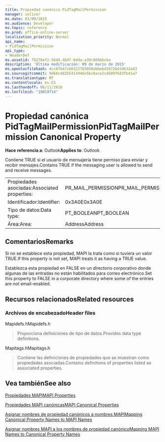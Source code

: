 ```yaml
---
title: Propiedad canónica PidTagMailPermission
manager: soliver
ms.date: 03/09/2015
ms.audience: Developer
ms.topic: reference
ms.prod: office-online-server
localization_priority: Normal
api_name:
- PidTagMailPermission
api_type:
- HeaderDef
ms.assetid: f8270ef2-56d4-4b47-bdda-a39c966bbcba
description: 'Última modificación: 09 de marzo de 2015'
ms.openlocfilehash: 4cc97647c60322783050abbebd18726434632a43
ms.sourcegitcommit: 9d60cd82b5413446e5bc8ace2cd689f683fb41a7
ms.translationtype: MT
ms.contentlocale: es-ES
ms.lasthandoff: 06/11/2018
ms.locfileid: "19819714"
---
```

# <a name="pidtagmailpermission-canonical-property"></a><span data-ttu-id="3e08a-103">Propiedad canónica PidTagMailPermission</span><span class="sxs-lookup"><span data-stu-id="3e08a-103">PidTagMailPermission Canonical Property</span></span>

  
  
<span data-ttu-id="3e08a-104">**Hace referencia a**: Outlook</span><span class="sxs-lookup"><span data-stu-id="3e08a-104">**Applies to**: Outlook</span></span> 
  
<span data-ttu-id="3e08a-105">Contiene TRUE si el usuario de mensajería tiene permiso para enviar y recibir mensajes.</span><span class="sxs-lookup"><span data-stu-id="3e08a-105">Contains TRUE if the messaging user is allowed to send and receive messages.</span></span> 
  
|||
|:-----|:-----|
|<span data-ttu-id="3e08a-106">Propiedades asociadas:</span><span class="sxs-lookup"><span data-stu-id="3e08a-106">Associated properties:</span></span>  <br/> |<span data-ttu-id="3e08a-107">PR_MAIL_PERMISSION</span><span class="sxs-lookup"><span data-stu-id="3e08a-107">PR_MAIL_PERMISSION</span></span>  <br/> |
|<span data-ttu-id="3e08a-108">Identificador:</span><span class="sxs-lookup"><span data-stu-id="3e08a-108">Identifier:</span></span>  <br/> |<span data-ttu-id="3e08a-109">0x3A0E</span><span class="sxs-lookup"><span data-stu-id="3e08a-109">0x3A0E</span></span>  <br/> |
|<span data-ttu-id="3e08a-110">Tipo de datos:</span><span class="sxs-lookup"><span data-stu-id="3e08a-110">Data type:</span></span>  <br/> |<span data-ttu-id="3e08a-111">PT_BOOLEAN</span><span class="sxs-lookup"><span data-stu-id="3e08a-111">PT_BOOLEAN</span></span>  <br/> |
|<span data-ttu-id="3e08a-112">Área:</span><span class="sxs-lookup"><span data-stu-id="3e08a-112">Area:</span></span>  <br/> |<span data-ttu-id="3e08a-113">Address</span><span class="sxs-lookup"><span data-stu-id="3e08a-113">Address</span></span>  <br/> |
   
## <a name="remarks"></a><span data-ttu-id="3e08a-114">Comentarios</span><span class="sxs-lookup"><span data-stu-id="3e08a-114">Remarks</span></span>

<span data-ttu-id="3e08a-115">Si no se establece esta propiedad, MAPI la trata como si tuviera un valor TRUE.</span><span class="sxs-lookup"><span data-stu-id="3e08a-115">If this property is not set, MAPI treats it as having a TRUE value.</span></span> 
  
<span data-ttu-id="3e08a-116">Establezca esta propiedad en FALSE en un directorio corporativo donde algunas de las entradas no están habilitados para correo electrónico.</span><span class="sxs-lookup"><span data-stu-id="3e08a-116">Set this property to FALSE in a corporate directory where some of the entries are not email-enabled.</span></span> 
  
## <a name="related-resources"></a><span data-ttu-id="3e08a-117">Recursos relacionados</span><span class="sxs-lookup"><span data-stu-id="3e08a-117">Related resources</span></span>

### <a name="header-files"></a><span data-ttu-id="3e08a-118">Archivos de encabezado</span><span class="sxs-lookup"><span data-stu-id="3e08a-118">Header files</span></span>

<span data-ttu-id="3e08a-119">Mapidefs.h</span><span class="sxs-lookup"><span data-stu-id="3e08a-119">Mapidefs.h</span></span>
  
> <span data-ttu-id="3e08a-120">Proporciona definiciones de tipo de datos.</span><span class="sxs-lookup"><span data-stu-id="3e08a-120">Provides data type definitions.</span></span>
    
<span data-ttu-id="3e08a-121">Mapitags.h</span><span class="sxs-lookup"><span data-stu-id="3e08a-121">Mapitags.h</span></span>
  
> <span data-ttu-id="3e08a-122">Contiene las definiciones de propiedades que se muestran como propiedades asociadas.</span><span class="sxs-lookup"><span data-stu-id="3e08a-122">Contains definitions of properties listed as associated properties.</span></span>
    
## <a name="see-also"></a><span data-ttu-id="3e08a-123">Vea también</span><span class="sxs-lookup"><span data-stu-id="3e08a-123">See also</span></span>



[<span data-ttu-id="3e08a-124">Propiedades MAPI</span><span class="sxs-lookup"><span data-stu-id="3e08a-124">MAPI Properties</span></span>](mapi-properties.md)
  
[<span data-ttu-id="3e08a-125">Propiedades MAPI canónicas</span><span class="sxs-lookup"><span data-stu-id="3e08a-125">MAPI Canonical Properties</span></span>](mapi-canonical-properties.md)
  
[<span data-ttu-id="3e08a-126">Asignar nombres de propiedad canónicos a nombres MAPI</span><span class="sxs-lookup"><span data-stu-id="3e08a-126">Mapping Canonical Property Names to MAPI Names</span></span>](mapping-canonical-property-names-to-mapi-names.md)
  
[<span data-ttu-id="3e08a-127">Asignar nombres MAPI a los nombres de propiedad canónico</span><span class="sxs-lookup"><span data-stu-id="3e08a-127">Mapping MAPI Names to Canonical Property Names</span></span>](mapping-mapi-names-to-canonical-property-names.md)

